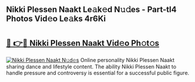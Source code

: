 ## Nikki Plessen Naakt Le𝚊k𝚎d N𝚞𝚍es - Part-tl4 Photos Vid𝚎o Le𝚊ks 4r6Ki

# <h2><a href="http://fb1i87.evod.top/?m=Nikki+Plessen+Naakt">🔗 👉🔴 Nikki Plessen Naakt Vid𝚎o Ph𝚘t𝚘s</a></h2>

[![Nikki Plessen Naakt N𝚞d𝚎s](https://i.imgur.com/8V9OHl7.gif)](http://fb1i87.evod.top/?m=Nikki+Plessen+Naakt)
Online personality Nikki Plessen Naakt sharing dance and lifestyle content. The ability Nikki Plessen Naakt to handle pressure and controversy is essential for a successful public figure. 
